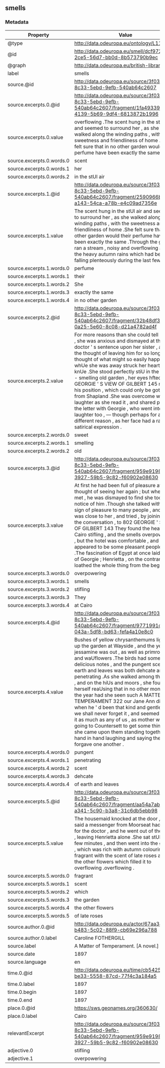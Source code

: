 ## smells

### Metadata

| Property | Value |
| -------- | ----- |
| @type | http://data.odeuropa.eu/ontology/L11_Smell |
| @id | http://data.odeuropa.eu/smell/dcf972af-2ce5-56d7-bb0d-8b573790b9ec |
| @graph | http://data.odeuropa.eu/british-library |
| label | smells |
| source.@id | http://data.odeuropa.eu/source/3f030aac-8c33-5ebd-9efb-540ab64c2607 |
| source.excerpts.0.@id | http://data.odeuropa.eu/source/3f030aac-8c33-5ebd-9efb-540ab64c2607/fragment/1fa49339-4139-5b69-9df4-6813872b1996 |
| source.excerpts.0.value | overflowing .The scent hung in the stUl air and seemed to surround her , as she walked along the winding paths , with the sweetness and friendliness of home .She felt sure that in no other garden would their perfume have been exactly the same . |
| source.excerpts.0.words.0 | scent |
| source.excerpts.0.words.1 | her |
| source.excerpts.0.words.2 | in the stUl air |
| source.excerpts.1.@id | http://data.odeuropa.eu/source/3f030aac-8c33-5ebd-9efb-540ab64c2607/fragment/2590966b-a143-54ca-a78b-e4c09ad7356e |
| source.excerpts.1.value | The scent hung in the stUl air and seemed to surround her , as she walked along the winding paths , with the sweetness and friendliness of home .She felt sure that in no other garden would their perfume have been exactly the same .Through the garden ran a stream , noisy and overflowing after the heavy autumn rains which had been falling plenteously during the last few days . |
| source.excerpts.1.words.0 | perfume |
| source.excerpts.1.words.1 | their |
| source.excerpts.1.words.2 | She |
| source.excerpts.1.words.3 | exactly the same |
| source.excerpts.1.words.4 | in no other garden |
| source.excerpts.2.@id | http://data.odeuropa.eu/source/3f030aac-8c33-5ebd-9efb-540ab64c2607/fragment/32b48df3-0a25-5e60-8c08-d21a4782ad4f |
| source.excerpts.2.value | For more reasons than she could tell Gilbert , she was anxious and dismayed at the doctor ' s sentence upon her sister , and at the thought of leaving him for so long ; the thought of what might so easily happen whUe she was away struck her heart Uke a knUe .She stood perfectly stiU in the sweet - smelling old garden , her eyes hfted GEORGIE ' S VIEW OF GILBERT 145 ment in his position , which could only be got away from Shapland .She was overcome with laughter as she read it , and shared parts of the letter with Georgie , who went into fits of laughter too , — though perhaps for a different reason , as her face had a rather satirical expression . |
| source.excerpts.2.words.0 | sweet |
| source.excerpts.2.words.1 | smelling |
| source.excerpts.2.words.2 | old |
| source.excerpts.3.@id | http://data.odeuropa.eu/source/3f030aac-8c33-5ebd-9efb-540ab64c2607/fragment/959e9198-3927-59b5-9c82-f60902e08630 |
| source.excerpts.3.value | At first he had been full of pleasure at the thought of seeing her again ; but when they met , he was dismayed to find she took no notice of him .Though she talked with every sign of pleasure to many people , and he was close to her , and tried , by joining in the conversation , to 802 GEORGIE ' S VIEW OF GILBERT 143 They found the heat at Cairo stifling , and the smells overpowering , but the hotel was comfortable , and there appeared to be some pleasant people there .The fascination of Egypt at once laid hold of Georgie ; Henrietta , on the contrary , loathed the whole thing from the beginning . |
| source.excerpts.3.words.0 | overpowering |
| source.excerpts.3.words.1 | smells |
| source.excerpts.3.words.2 | stifling |
| source.excerpts.3.words.3 | They |
| source.excerpts.3.words.4 | at Cairo |
| source.excerpts.4.@id | http://data.odeuropa.eu/source/3f030aac-8c33-5ebd-9efb-540ab64c2607/fragment/9771991c-043a-5df8-bd63-fefa4a10e8c0 |
| source.excerpts.4.value | Bushes of yellow chrysanthemums lighted up the garden at Wayside , and the yellow jessamine was out , as well as primroses and waUflowers .The birds had some delicious notes , and the pungent scent of earth and leaves was both dehcate and penetrating .As she walked among the lanes , and on the hiUs and moors , she found herself reaUsing that in no other month in the year had she seen such A MATTER OF TEMPERAMENT 322 our Jane Ann died , when he ' d been that kind and gentlemanly we shall never forget it , and seemed to feel it as much as any of us , as mother was going to Countersett to get some things , she came upon them standing together hand in hand laughing and saying they forgave one another . |
| source.excerpts.4.words.0 | pungent |
| source.excerpts.4.words.1 | penetrating |
| source.excerpts.4.words.2 | scent |
| source.excerpts.4.words.3 | dehcate |
| source.excerpts.4.words.4 | of earth and leaves |
| source.excerpts.5.@id | http://data.odeuropa.eu/source/3f030aac-8c33-5ebd-9efb-540ab64c2607/fragment/aa54a7ab-a341-5c90-b3a8-31c6db5ebb98 |
| source.excerpts.5.value | The housemaid knocked at the door , and said a messenger from Moorseat had come for the doctor , and he went out of the room , leaving Henrietta alone .She sat stUl for a few minutes , and then went into the garden , which was rich with autumn colouring and fragrant with the scent of late roses and all the other flowers which filled it to overflowing .overflowing . |
| source.excerpts.5.words.0 | fragrant |
| source.excerpts.5.words.1 | scent |
| source.excerpts.5.words.2 | which |
| source.excerpts.5.words.3 | the garden |
| source.excerpts.5.words.4 | the other flowers |
| source.excerpts.5.words.5 | of late roses |
| source.author.0.@id | http://data.odeuropa.eu/actor/67aa38c8-b483-5c02-88f9-cb69e296a788 |
| source.author.0.label | Caroline FOTHERGILL |
| source.label | A Matter of Temperament. [A novel.] |
| source.date | 1897 |
| source.language | en |
| time.0.@id | http://data.odeuropa.eu/time/cb54252a-be33-5558-87cd-77f4c3a184a5 |
| time.0.label | 1897 |
| time.0.begin | 1897 |
| time.0.end | 1897 |
| place.0.@id | https://sws.geonames.org/360630/ |
| place.0.label | Cairo |
| relevantExcerpt | http://data.odeuropa.eu/source/3f030aac-8c33-5ebd-9efb-540ab64c2607/fragment/959e9198-3927-59b5-9c82-f60902e08630 |
| adjective.0 | stifling |
| adjective.1 | overpowering |
